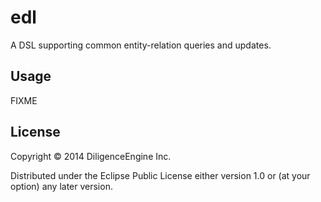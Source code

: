# edl

A DSL supporting common entity-relation queries and updates.

## Usage

FIXME

## License

Copyright © 2014 DiligenceEngine Inc.

Distributed under the Eclipse Public License either version 1.0 or (at
your option) any later version.

